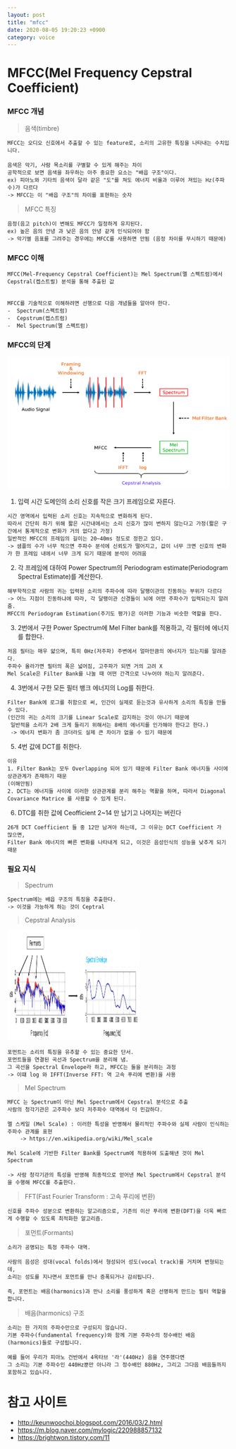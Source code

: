 ```yaml
---
layout: post
title: "mfcc"
date: 2020-08-05 19:20:23 +0900
category: voice
---
```


# MFCC(Mel Frequency Cepstral Coefficient)

### MFCC 개념

> 음색(timbre)

```
MFCC는 오디오 신호에서 추출할 수 있는 feature로, 소리의 고유한 특징을 나타내는 수치입니다.

음색은 악기, 사람 목소리를 구별할 수 있게 해주는 차이 
공학적으로 보면 음색을 좌우하는 아주 중요한 요소는 "배읍 구조"이다.
ex) 피아노와 기타의 음색이 달라 같은 "도"를 쳐도 에너지 비율과 이루어 져있는 Hz(주파수)가 다르다
-> MFCC는 이 "배읍 구조"의 차이를 표현하는 숫자
```

> MFCC 특징

```
음정(음고 pitch)이 변해도 MFCC가 일정하게 유지된다.
ex) 높은 음의 안녕 과 낮은 음의 안녕 같게 인식되어야 함
-> 악기별 음표를 그려주는 경우에는 MFCC를 사용하면 안됨 (음정 차이를 무시하기 때문에)
```

### MFCC 이해

```
MFCC(Mel-Frequency Cepstral Coefficient)는 Mel Spectrum(멜 스펙트럼)에서 Cepstral(켑스트럴) 분석을 통해 추출된 값


MFCC를 기술적으로 이해하려면 선행으로 다음 개념들을 알아야 한다.
-  Spectrum(스펙트럼)
-  Cepstrum(켑스트럼)
-  Mel Spectrum(멜 스펙트럼)
```

### MFCC의 단계

<img src="/img/speech/mfcc/MFCC_추출_과정.PNG" width="600px" height="300px"></img> <br>

1. 입력 시간 도메인의 소리 신호를 작은 크기 프레임으로 자른다. <br>

```
시간 영역에서 입력된 소리 신호는 지속적으로 변화하게 된다. 
따라서 간단히 하기 위해 짧은 시간내에서는 소리 신호가 많이 변하지 않는다고 가정(짧은 구간에서 통계적으로 변화가 거의 없다고 가정) 
일반적인 MFCC의 프레임의 길이는 20~40ms 정도로 정한고 있다.
-> 샘플의 수가 너무 적으면 주파수 분석에 신뢰도가 떨어지고, 값이 너무 크면 신호의 변화가 한 프레임 내에서 너무 크게 되기 때문에 분석이 어려움
```

2. 각 프레임에 대하여 Power Spectrum의 Periodogram estimate(Periodogram Spectral Estimate)를 계산한다. <br>

```
해부학적으로 사람의 귀는 입력된 소리의 주파수에 따라 달팽이관의 진동하는 부위가 다르다 
-> 어느 지점이 진동하냐에 따라, 각 달팽이관 신경들이 뇌에 어떤 주파수가 입력되는지 알려줌.
MFCC의 Periodogram Estimation(주기도 평가)은 이러한 기능과 비슷한 역할을 한다.
```

3. 2번에서 구한 Power Spectrum에 Mel Filter bank를 적용하고, 각 필터에 에너지를 합한다.<br>

```
처음 필터는 매우 얇으며, 특히 0Hz(저주파) 주변에서 얼마만큼의 에너지가 있는지를 알려준다.
주파수 올라가면 필터의 폭은 넓어짐, 고주파가 되면 거의 고려 X
Mel Scale은 Filter Bank를 나눌 때 어떤 간격으로 나누어야 하는지 알려준다.
```

4. 3번에서 구한 모든 필터 뱅크 에너지의 Log를 취한다.<br>

```
Filter Bank에 로그를 취함으로 써, 인간이 실제로 듣는것과 유사하게 소리의 특징을 만들 수 있다.
(인간의 귀는 소리의 크기를 Linear Scale로 감지하는 것이 아니기 때문에
 일반적을 소리가 2배 크게 들리기 위해서는 8배의 에너지를 인가해야 한다고 한다.)
 -> 에너지 변화가 좀 크더라도 실제 큰 차이가 없을 수 있기 때문에
```

5. 4번 값에 DCT를 취한다.<br>

```
이유
1. Filter Bank는 모두 Overlapping 되어 있기 때문에 Filter Bank 에너지들 사이에 상관관계가 존재하기 때문
(이해안됨)
2. DCT는 에너지들 사이에 이러한 상관관계를 분리 해주는 역활을 하며, 따라서 Diagonal Covariance Matrice 를 사용할 수 있게 된다.
```

6. DTC를 취한 값에 Ceofficient 2~14 만 남기고 나머지는 버린다 <br>
 
```
26개 DCT Coefficient 들 중 12만 남겨야 하는데, 그 이유는 DCT Coefficient 가 많으면, 
Filter Bank 에너지의 빠른 변화를 나타내게 되고, 이것은 음성인식의 성능을 낮추게 되기 때문
```

### 필요 지식

> Spectrum

```
Spectrum에는 배읍 구조의 특징을 추출한다.
-> 이것을 가능하게 하는 것이 Ceptral
```

> Cepstral Analysis


<img src="/img/speech/mfcc/MFCC_분리.PNG" width="300px" height="250px"></img> <br>

```
포먼트는 소리의 특징을 유추할 수 있는 중요한 단서.
포먼트들을 연결된 곡선과 Spectrum을 분리해 냄.
그 곡선을 Spectral Envelope라 하고, MFCC는 둘을 분리하는 과정
-> 이떄 log 와 IFFT(Inverse FFT: 역 고속 푸리에 변환)을 사용
```

> Mel Spectrum

```
MFCC 는 Spectrum이 아닌 Mel Spectrum에서 Cepstral 분석으로 추출
사람의 청각기관은 고주파수 보다 저주파수 대역에서 더 민감하다.

멜 스케일 (Mel Scale) : 이러한 특성을 반영해서 물리적인 주파수와 실제 사람이 인식하는 주파수 관계를 표현
    -> https://en.wikipedia.org/wiki/Mel_scale

Mel Scale에 기반한 Filter Bank를 Spectrum에 적용하여 도출해낸 것이 Mel Spectrum

-> 사람 청각기관의 특성을 반영해 최종적으로 얻어낸 Mel Spectrum에서 Cepstral 분석을 수행해 MFCC를 추출한다.
```

> FFT(Fast Fourier Transform : 고속 푸리에 변환)

```
신호를 주파수 성분으로 변환하는 알고리즘으로, 기존의 이산 푸리에 변환(DFT)을 더욱 빠르게 수행할 수 있도록 최적화한 알고리즘.
```

> 포먼트(Formants)

```
소리가 공명되는 특정 주파수 대역.

사람의 음성은 성대(vocal folds)에서 형성되어 성도(vocal track)를 거치며 변형되는데,
소리는 성도를 지나면서 포먼트를 만나 증폭되거나 감쇠됩니다.

즉, 포먼트는 배음(harmonics)과 만나 소리를 풍성하게 혹은 선명하게 만드는 필터 역할을 합니다.
```

> 배음(harmonics) 구조

```
소리는 한 가지의 주파수만으로 구성되지 않습니다.
기본 주파수(fundamental frequency)와 함께 기본 주파수의 정수배인 배음(harmonics)들로 구성됩니다.

예를 들어 우리가 피아노 건반에서 4옥타브 '라'(440Hz) 음을 연주했다면 
그 소리는 기본 주파수인 440Hz뿐만 아니라 그 정수배인 880Hz, 그리고 그다음 배음들까지 포함하고 있습니다.
```

# 참고 사이트
- http://keunwoochoi.blogspot.com/2016/03/2.html <br>
- https://m.blog.naver.com/mylogic/220988857132 <br>
- https://brightwon.tistory.com/11 <br>